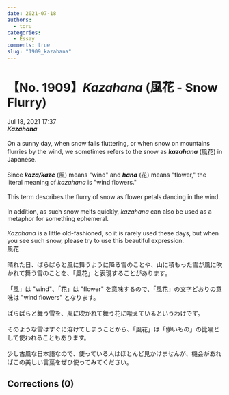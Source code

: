 ```yaml
---
date: 2021-07-18
authors:
  - toru
categories:
  - Essay
comments: true
slug: "1909_kazahana"
---
```


# 【No. 1909】<strong><em>Kazahana</em></strong> (風花 - Snow Flurry)
<div class="date">Jul 18, 2021 17:37</div>
<div id="post"><div id="body_show_ori">
<strong><em>Kazahana</em></strong><br/><br/>On a sunny day, when snow falls fluttering, or when snow on mountains flurries by the wind, we sometimes refers to the snow as <strong><em>kazahana</em></strong> (風花) in Japanese.<br/><br/>Since <strong><em>kaza/kaze</em></strong> (風) means "wind" and <strong><em>hana</em></strong> (花) means "flower," the literal meaning of <em>kazahana</em> is "wind flowers."<br/><br/>This term describes the flurry of snow as flower petals dancing in the wind.<br/><br/>In addition, as such snow melts quickly, <em>kazahana</em> can also be used as a metaphor for something ephemeral.<br/><br/><em>Kazahana</em> is a little old-fashioned, so it is rarely used these days, but when you see such snow, please try to use this beautiful expression.
</div></div>

<!-- more -->

<div id="post_ja"><div id="body_show_mo">
風花<br/><br/>晴れた日、ぱらぱらと風に舞うように降る雪のことや、山に積もった雪が風に吹かれて舞う雪のことを、「風花」と表現することがあります。<br/><br/>「風」は "wind"、「花」は "flower" を意味するので、「風花」の文字どおりの意味は "wind flowers" となります。<br/><br/>ぱらぱらと舞う雪を、風に吹かれて舞う花に喩えているというわけです。<br/><br/>そのような雪はすぐに溶けてしまうことから、「風花」は「儚いもの」の比喩として使われることもあります。<br/><br/>少し古風な日本語なので、使っている人はほとんど見かけませんが、機会があればこの美しい言葉をぜひ使ってみてください。
</div></div>

## Corrections (0)
